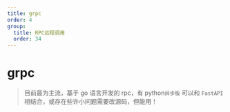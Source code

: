 ```yaml
---
title: grpc
order: 4
group:
  title: RPC远程调用
  order: 34
---
```


# grpc

> 目前最为主流，基于 go 语言开发的 rpc，有 python`异步版` 可以和 `FastAPI` 相结合，或存在些许小问题需要改源码，但能用！
